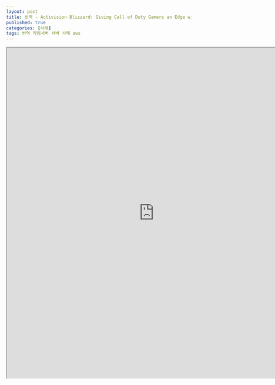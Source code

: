 ```yaml
---
layout: post
title: 번역 - Activision Blizzard: Giving Call of Duty Gamers an Edge with Alexa and AWS
published: true
categories: [사례]
tags: 번역 게임서버 서버 사례 aws
---
```

<iframe width="800" height="900" src="https://docs.google.com/document/d/e/2PACX-1vQ2mbn9mnhCJ1flaBZF8AyHXnFaEtgkuNut3IvUVWrZm2IUkDa8pCzmrPrUq6vWLd7ZMuRVuwjy-o3Z/pub?embedded=true"></iframe>  